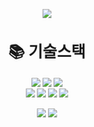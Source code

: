 <div align=center>
  <img src="https://capsule-render.vercel.app/api?type=waving&color=auto&height=200&section=header&text=SeungWoo&fontSize=90" />
</div>

<div align=center><h1>📚 기술스택</h1></div>

<div align=center> 
  <img src="https://img.shields.io/badge/html5-E34F26?style=for-the-badge&logo=html5&logoColor=white"> 
  <img src="https://img.shields.io/badge/css-1572B6?style=for-the-badge&logo=css3&logoColor=white">
  <img src="https://img.shields.io/badge/javascript-F7DF1E?style=for-the-badge&logo=javascript&logoColor=black">
  <br>
  <img src="https://img.shields.io/badge/react-61DAFB?style=for-the-badge&logo=react&logoColor=black"> 
  <img src="https://img.shields.io/badge/node.js-339933?style=for-the-badge&logo=Node.js&logoColor=white">
  <img src="https://img.shields.io/badge/mysql-4479A1?style=for-the-badge&logo=mysql&logoColor=white">
  <img src="https://img.shields.io/badge/java-007396?style=for-the-badge&logo=java&logoColor=white">
 </div>

<!-- <div align=center>
  <br>
  <img src="https://github-readme-stats.vercel.app/api/top-langs/?username=llssww-17&layout=compact">
  <br>
  <img src="https://github-readme-stats.vercel.app/api?username=llssww-17&show_icons=true">
</div>
 -->
 
<div align=center>
  <br>
  <img src="https://github-readme-stats.vercel.app/api/top-langs/?username=llssww-17&layout=compact">
  <img src="https://github-readme-stats.vercel.app/api?username=llssww-17&show_icons=true">
  <br>
</div>

<!--
**llssww-17/llssww-17** is a ✨ _special_ ✨ repository because its `README.md` (this file) appears on your GitHub profile.

Here are some ideas to get you started:

- 🔭 I’m currently working on ...
- 🌱 I’m currently learning ...
- 👯 I’m looking to collaborate on ...
- 🤔 I’m looking for help with ...
- 💬 Ask me about ...
- 📫 How to reach me: ...
- 😄 Pronouns: ...
- ⚡ Fun fact: ...
-->
